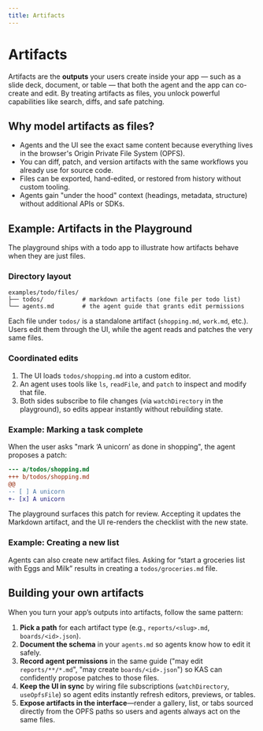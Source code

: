 ```yaml
---
title: Artifacts
---
```


# Artifacts

Artifacts are the **outputs** your users create inside your app — such as a slide deck, document, or table — that both the agent and the app can co-create and edit. By treating artifacts as files, you unlock powerful capabilities like search, diffs, and safe patching.

## Why model artifacts as files?

- Agents and the UI see the exact same content because everything lives in the browser's Origin Private File System (OPFS).
- You can diff, patch, and version artifacts with the same workflows you already use for source code.
- Files can be exported, hand-edited, or restored from history without custom tooling.
- Agents gain "under the hood" context (headings, metadata, structure) without additional APIs or SDKs.

## Example: Artifacts in the Playground

The playground ships with a todo app to illustrate how artifacts behave when they are just files.

### Directory layout

```text
examples/todo/files/
├── todos/           # markdown artifacts (one file per todo list)
└── agents.md        # the agent guide that grants edit permissions
```

Each file under `todos/` is a standalone artifact (`shopping.md`, `work.md`, etc.). Users edit them through the UI, while the agent reads and patches the very same files.

### Coordinated edits

1. The UI loads `todos/shopping.md` into a custom editor.
2. An agent uses tools like `ls`, `readFile`, and `patch` to inspect and modify that file.
3. Both sides subscribe to file changes (via `watchDirectory` in the playground), so edits appear instantly without rebuilding state.

### Example: Marking a task complete

When the user asks "mark ‘A unicorn’ as done in shopping", the agent proposes a patch:

```diff
--- a/todos/shopping.md
+++ b/todos/shopping.md
@@
-- [ ] A unicorn
+- [x] A unicorn
```

The playground surfaces this patch for review. Accepting it updates the Markdown artifact, and the UI re-renders the checklist with the new state.

### Example: Creating a new list

Agents can also create new artifact files. Asking for “start a groceries list with Eggs and Milk” results in creating a `todos/groceries.md` file.

## Building your own artifacts

When you turn your app’s outputs into artifacts, follow the same pattern:

1. **Pick a path** for each artifact type (e.g., `reports/<slug>.md`, `boards/<id>.json`).
2. **Document the schema** in your `agents.md` so agents know how to edit it safely.
3. **Record agent permissions** in the same guide ("may edit `reports/**/*.md`", "may create `boards/<id>.json`") so KAS can confidently propose patches to those files.
4. **Keep the UI in sync** by wiring file subscriptions (`watchDirectory`, `useOpfsFile`) so agent edits instantly refresh editors, previews, or tables.
5. **Expose artifacts in the interface**—render a gallery, list, or tabs sourced directly from the OPFS paths so users and agents always act on the same files.
